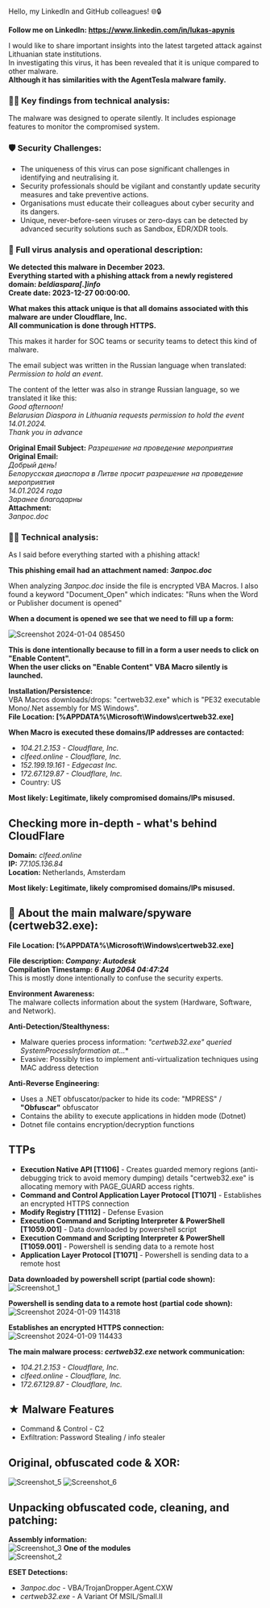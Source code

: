 Hello, my LinkedIn and GitHub colleagues! 🌐🔒

**Follow me on LinkedIn: https://www.linkedin.com/in/lukas-apynis**  

I would like to share important insights into the latest targeted attack against Lithuanian state institutions.  
In investigating this virus, it has been revealed that it is unique compared to other malware.  
**Although it has similarities with the AgentTesla malware family.**  

### **🕵️‍♂️ Key findings from technical analysis:**

The malware was designed to operate silently.
It includes espionage features to monitor the compromised system.

### **🛡️ Security Challenges:**  

* The uniqueness of this virus can pose significant challenges in identifying and neutralising it.
* Security professionals should be vigilant and constantly update security measures and take preventive actions.
* Organisations must educate their colleagues about cyber security and its dangers.
* Unique, never-before-seen viruses or zero-days can be detected by advanced security solutions such as Sandbox, EDR/XDR tools.

### **🔗 Full virus analysis and operational description:**  

**We detected this malware in December 2023.**   
**Everything started with a phishing attack from a newly registered domain: _beldiaspara[.]info_  
Create date: 2023-12-27 00:00:00.**

**What makes this attack unique is that all domains associated with this malware are under Cloudflare, Inc.  
All communication is done through HTTPS.**  

This makes it harder for SOC teams or security teams to detect this kind of malware.

The email subject was written in the Russian language when translated: _Permission to hold an event_.  

The content of the letter was also in strange Russian language, so we translated it like this:  
_Good afternoon!_  
_Belarusian Diaspora in Lithuania requests permission to hold the event_  
_14.01.2024._  
_Thank you in advance_  

**Original Email Subject:** _Разрешение на проведение мероприятия_  
**Original Email:**  
_Добрый день!_  
_Белорусская диаспора в Литве просит разрешение на проведение мероприятия_  
_14.01.2024 года_  
_Заранее благодарны_  
**Attachment:**  
_Запрос.doc_  

### **🕵️‍♂️ Technical analysis:**   

As I said before everything started with a phishing attack!   

**This phishing email had an attachment named: _Запрос.doc_**  

When analyzing _Запрос.doc_ inside the file is encrypted VBA Macros.
I also found a keyword "Document_Open" which indicates: "Runs when the Word or Publisher document is opened"

**When a document is opened we see that we need to fill up a form:**  

![Screenshot 2024-01-04 085450](https://github.com/Wortexz/ltspyware/assets/26935578/1ab363f7-b7c3-444a-ae89-12a7b9701ddf)

**This is done intentionally because to fill in a form a user needs to click on "Enable Content".**  
**When the user clicks on "Enable Content" VBA Macro silently is launched.**  

**Installation/Persistence:**  
VBA Macros downloads/drops: "certweb32.exe" which is "PE32 executable Mono/.Net assembly for MS Windows".  
**File Location: [%APPDATA%\Microsoft\Windows\certweb32.exe]**  

**When Macro is executed these domains/IP addresses are contacted:**  
* _104.21.2.153 - Cloudflare, Inc._  
* _clfeed.online - Cloudflare, Inc._  
* _152.199.19.161 - Edgecast Inc._  
* _172.67.129.87 - Cloudflare, Inc._  
* Country: US  

**Most likely: Legitimate, likely compromised domains/IPs misused.**  

## **Checking more in-depth - what's behind CloudFlare**
**Domain:** _clfeed.online_  
**IP:** _77.105.136.84_  
**Location:** Netherlands, Amsterdam  
  
**Most likely: Legitimate, likely compromised domains/IPs misused.**  



## **👾 About the main malware/spyware (certweb32.exe):**  
**File Location: [%APPDATA%\Microsoft\Windows\certweb32.exe]**  

**File description: _Company: Autodesk_**  
**Compilation Timestamp: _6 Aug 2064 04:47:24_**  
This is mostly done intentionally to confuse the security experts.

**Environment Awareness:**  
The malware collects information about the system (Hardware, Software, and Network).

**Anti-Detection/Stealthyness:**  
* Malware queries process information: _"certweb32.exe" queried SystemProcessInformation at..._*
* Evasive: Possibly tries to implement anti-virtualization techniques using MAC address detection

**Anti-Reverse Engineering:**  
  
* Uses a .NET obfuscator/packer to hide its code: "MPRESS" / **"Obfuscar"** obfuscator
* Contains the ability to execute applications in hidden mode (Dotnet)
* Dotnet file contains encryption/decryption functions
  
## **TTPs**
* **Execution Native API [T1106]** - Creates guarded memory regions (anti-debugging trick to avoid memory dumping) details "certweb32.exe" is allocating memory with PAGE_GUARD access rights.
* **Command and Control Application Layer Protocol [T1071]** - Establishes an encrypted HTTPS connection
* **Modify Registry [T1112]** - Defense Evasion
* **Execution Command and Scripting Interpreter & PowerShell [T1059.001]** - Data downloaded by powershell script
* **Execution Command and Scripting Interpreter & PowerShell [T1059.001]** - Powershell is sending data to a remote host
* **Application Layer Protocol [T1071]** - Powershell is sending data to a remote host

**Data downloaded by powershell script (partial code shown):**  
![Screenshot_1](https://github.com/Wortexz/ltspyware/assets/26935578/87d5a742-5f2b-4134-8035-b6b8106b25ee)

**Powershell is sending data to a remote host (partial code shown):**  
![Screenshot 2024-01-09 114318](https://github.com/Wortexz/ltspyware/assets/26935578/91596b34-5156-462d-b608-ca3a29f1aa70)

**Establishes an encrypted HTTPS connection:**  
![Screenshot 2024-01-09 114433](https://github.com/Wortexz/ltspyware/assets/26935578/4be41605-153f-4270-8c9f-3115ea1f6018)


**The main malware process: _certweb32.exe_ network communication:**  
* _104.21.2.153 - Cloudflare, Inc._ 
* _clfeed.online - Cloudflare, Inc._
* _172.67.129.87 - Cloudflare, Inc._  

## ★ **Malware Features**
* Command & Control - C2
* Exfiltration: Password Stealing / info stealer

## **Original, obfuscated code & XOR:**  
![Screenshot_5](https://github.com/Wortexz/ltspyware/assets/26935578/a0b1da71-bf39-40a3-b014-b847558eddf5)
![Screenshot_6](https://github.com/Wortexz/ltspyware/assets/26935578/30409fe1-c53c-4463-93ba-773a69fe4fa6)



## **Unpacking obfuscated code, cleaning, and patching:**    
**Assembly information:**  
![Screenshot_3](https://github.com/Wortexz/ltspyware/assets/26935578/65f1b595-3890-4768-a09d-5b28fb795d1a)
**One of the modules**  
![Screenshot_2](https://github.com/Wortexz/ltspyware/assets/26935578/6300bcb0-3dae-4f81-9fd3-cc7b38391b8b)


**ESET Detections:**  
* _Запрос.doc_ - VBA/TrojanDropper.Agent.CXW
* _certweb32.exe_ - A Variant Of MSIL/Small.II
